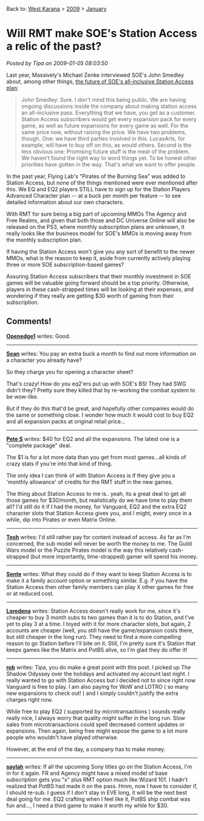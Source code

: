 Back to: [West Karana](/posts/westkarana.md) > [2009](/posts/2009/westkarana.md) > [January](./westkarana.md)
# Will RMT make SOE's Station Access a relic of the past?

*Posted by Tipa on 2009-01-05 08:03:50*

Last year, Massively's Michael Zenke interviewed SOE's John Smedley about, among other things, [the future of SOE's all-inclusive Station Access plan](http://www.massively.com/2008/01/14/a-ces-interview-with-soe-ceo-john-smedley-pt-2/):


> John Smedley: Sure. I don't mind this being public. We are having ongoing discussions inside the company about making station access an all-inclusive pass. Everything that we have, you get as a customer. Station Access subscribers would get every expansion pack for every game, as well as future expansions for every game as well. For the same price now, without raising the price. We have two problems, though. One: we have third parties involved in this. LucasArts, for example, will have to buy off on this, as would others. Second is the less obvious one: Promising future stuff is the meat of the problem. We haven't found the right way to word things yet. To be honest other priorities have gotten in the way. That's what we want to offer people.



In the past year, Flying Lab's "Pirates of the Burning Sea" was added to Station Access, but none of the things mentioned were ever mentioned after this. We EQ and EQ2 players STILL have to sign up for the Station Players Advanced Character plan -- at a buck per month per feature -- to see detailed information about our own characters. 

With RMT for sure being a big part of upcoming MMOs The Agency and Free Realms, and given that both those and DC Universe Online will also be released on the PS3, where monthly subscription plans are unknown, it really looks like the business model for SOE's MMOs is moving away from the monthly subscription plan.

If having the Station Access won't give you any sort of benefit to the newer MMOs, what is the reason to keep it, aside from currently actively playing three or more SOE subscription-based games?

Assuring Station Access subscribers that their monthly investment in SOE games will be valuable going forward should be a top priority. Otherwise, players in these cash-strapped times will be looking at their expenses, and wondering if they really are getting $30 worth of gaming from their subscription.

## Comments!

**[Openedge1](http://simple-n-complex.blogspot.com)** writes: Good.

---

**[Sean](http://dadsbattleground.blogger.com)** writes: You pay an extra buck a month to find out more information on a character you already have?

So they charge you for opening a character sheet?

That's crazy! How do you eq2'ers put up with SOE's BS! They had SWG didn't they? Pretty sure they killed that by re-working the combat system to be wow-like.

But if they do this that'd be great, and hopefully other companies would do the same or something close. I wonder how much it would cost to buy EQ2 and all expansion packs at original retail price...

---

**[Pete S](http://dragonchasers.com)** writes: $40 for EQ2 and all the expansions. The latest one is a "complete package" deal.

The $1 is for a lot more data than you get from most games...all kinds of crazy stats if you're into that kind of thing.

The only idea I can think of with Station Access is if they give you a 'monthly allowance' of credits for the RMT stuff in the new games.

The thing about Station Access to me is.. yeah, its a great deal to get all those games for $30/month, but realistically do we have time to play them all? I'd still do it if I had the money, for Vanguard, EQ2 and the extra EQ2 character slots that Station Access gives you, and I might, every once in a while, dip into Pirates or even Matrix Online.

---

**[Tesh](http://tishtoshtesh.wordpress.com/)** writes: I'd still rather pay for content instead of access. As far as I'm concerned, the sub model will never be worth the money to me. The Guild Wars model or the Puzzle Pirates model is the way this relatively cash-strapped (but more importantly, time-strapped) gamer will spend his money.

---

**[Sente](http://adingworld.wordpress.com)** writes: What they could do if they want to keep Station Access is to make it a family account option or something similar. E.g. if you have the Station Access then other family members can play X other games for free or at reduced cost.

---

**[Loredena](http://gnomedepot.net)** writes: Station Access doesn't really work for me, since it's cheaper to buy 3 month subs to two games than it is to do Station, and I've yet to play 3 at a time. I toyed with it for more character slots, but again, 2 accounts are cheaper (well, you still have the game/expansion costs there, but still cheaper in the long run). They need to find a more compelling reason to go Station before I'll bite on it. Still, I'm pretty sure it's Station that keeps games like the Matrix and PotBS alive, so I'm glad they do offer it!

---

**[rob](http://www.lostaneighth.com)** writes: Tipa, you do make a great point with this post. I picked up The Shadow Odyssey over the holidays and activated my account last night. I really wanted to go with Station Access but I decided not to since right now Vanguard is free to play. I am also paying for WoW and LOTRO ( so many new expansions to check out! ) and I simply couldn't justify the extra charges right now.

While free to play EQ2 ( supported by microtransactions ) sounds really really nice, I always worry that quality might suffer in the long run. Slow sales from microtransactions could spell decreased content updates or expansions. Then again, being free might expose the game to a lot more people who wouldn't have played otherwise.

However, at the end of the day, a company has to make money.

---

**[saylah](http://notadiary.typepad.com/mysticworlds/)** writes: If all the upcoming Sony titles go on the Station Access, I'm in for it again. FR and Agency might have a mixed model of base subscription gets you "x" plus RMT option much like Wizard 101. I hadn't realized that PotBS had made it on the pass. Hmm, now I have to consider if, I should re-sub. I guess if I don't stay in EVE long, it will be the next best deal going for me. EQ2 crafting when I feel like it, PotBS ship combat was fun and..., I need a third game to make it worth my while for $30.

---

